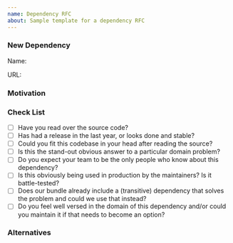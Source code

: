 ```yaml
---
name: Dependency RFC
about: Sample template for a dependency RFC
---
```


### New Dependency

Name:

URL:

### Motivation

<!--
Describe why you'd like to add the dependency. Your goal here is to help other engineers understand why a dependency will help us do our job. If it's an improvement to the User Experience, include a link to the designs and describe how the dependency helps us achieve that UX. If it's an improvement to the Developer Experience, then include a before-and-after comparison of code to describe how the dependency helps us achieve a better DX.

Remember that we're responsible for all the code we ship, even for our dependencies.
-->

### Check List

<!--
This list isn't a list of must-have requirements. It is a tool to help our team have a productive conversation. You don't have to check all the boxes, but maybe use any unchecked boxes as a jumping-off point for the Motivation section.
-->

- [ ] Have you read over the source code?
- [ ] Has had a release in the last year, or looks done and stable?
- [ ] Could you fit this codebase in your head after reading the source?
- [ ] Is this the stand-out obvious answer to a particular domain problem?
- [ ] Do you expect your team to be the only people who know about this dependency?
- [ ] Is this obviously being used in production by the maintainers? Is it battle-tested?
- [ ] Does our bundle already include a (transitive) dependency that solves the problem and could we use that
      instead?
- [ ] Do you feel well versed in the domain of this dependency and/or could you maintain it if that needs to become
      an option?

### Alternatives

<!--
List any alternative dependencies you considered here, as well as a brief description of why you didn't go with them.
-->
